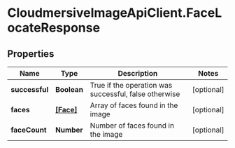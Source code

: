 # CloudmersiveImageApiClient.FaceLocateResponse

## Properties
Name | Type | Description | Notes
------------ | ------------- | ------------- | -------------
**successful** | **Boolean** | True if the operation was successful, false otherwise | [optional] 
**faces** | [**[Face]**](Face.md) | Array of faces found in the image | [optional] 
**faceCount** | **Number** | Number of faces found in the image | [optional] 


